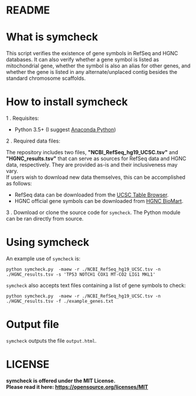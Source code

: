 # README #

# What is symcheck #

This script verifies the existence of gene symbols in RefSeq and HGNC databases. It can also verify whether a gene symbol is listed as mitochondrial gene, whether the symbol is also an alias for other genes, and whether the gene is listed in any alternate/unplaced contig besides the standard chromosome scaffolds.

# How to install symcheck #

1 . Requisites:  

 * Python 3.5+ (I suggest [Anaconda Python](https://www.continuum.io/downloads))  

 
2 . Required data files:  
 
 The repository includes two files, **"NCBI_RefSeq_hg19_UCSC.tsv"** and **"HGNC_results.tsv"** that can serve as sources for RefSeq data and HGNC data, respectively. They are provided as-is and their inclusiveness may vary.  
If users wish to download new data themselves, this can be accomplished as follows:  
 * RefSeq data can be downloaded from the [UCSC Table Browser](genome.ucsc.edu/cgi-bin/hgTables?clade=mammal&org=Human&db=hg19&hgta_group=genes&hgta_track=refSeqComposite&hgta_table=0&hgta_regionType=genome&hgta_outputType=primaryTable).  
 * HGNC official gene symbols can be downloaded from [HGNC BioMart](https://biomart.genenames.org/martform/#!/default/HGNC?datasets=hgnc_gene_mart&attributes=hgnc_gene__hgnc_gene_id_1010%2Chgnc_gene__status_1010%2Chgnc_gene__approved_symbol_1010%2Chgnc_gene__approved_name_1010%2Chgnc_gene__chromosome_location_1010%2Chgnc_gene__hgnc_alias_symbol__alias_symbol_108%2Chgnc_gene__chromosome_1010%2Chgnc_gene__hgnc_alias_name__alias_name_107%2Chgnc_gene__hgnc_previous_symbol__previous_symbol_1012%2Chgnc_gene__hgnc_previous_name__previous_name_1011%2Chgnc_gene__locus_group_1010%2Chgnc_gene__locus_type_1010%2Chgnc_gene__hgnc_family__hgnc_family_id_109%2Chgnc_gene__hgnc_family__hgnc_family_name_109%2Chgnc_gene__date_approved_1010%2Chgnc_gene__date_modified_1010%2Chgnc_gene__date_symbol_changed_1010%2Chgnc_gene__date_name_changed_1010).


3 . Download or clone the source code for `symcheck`. The Python module can be ran directly from source.  

# Using symcheck #

An example use of `symcheck` is:  

~~~~
python symcheck.py  -maew -r ./NCBI_RefSeq_hg19_UCSC.tsv -n ./HGNC_results.tsv -s 'TP53 NOTCH1 COX1 MT-CO2 LIG1 MKL1'
~~~~

`symcheck` also accepts text files containing a list of gene symbols to check:

~~~~
python symcheck.py  -maew -r ./NCBI_RefSeq_hg19_UCSC.tsv -n ./HGNC_results.tsv -f ./example_genes.txt
~~~~

# Output file #
`symcheck` outputs the file `output.html`.

# LICENSE #

**symcheck is offered under the MIT License.**  
**Please read it here: https://opensource.org/licenses/MIT**  

